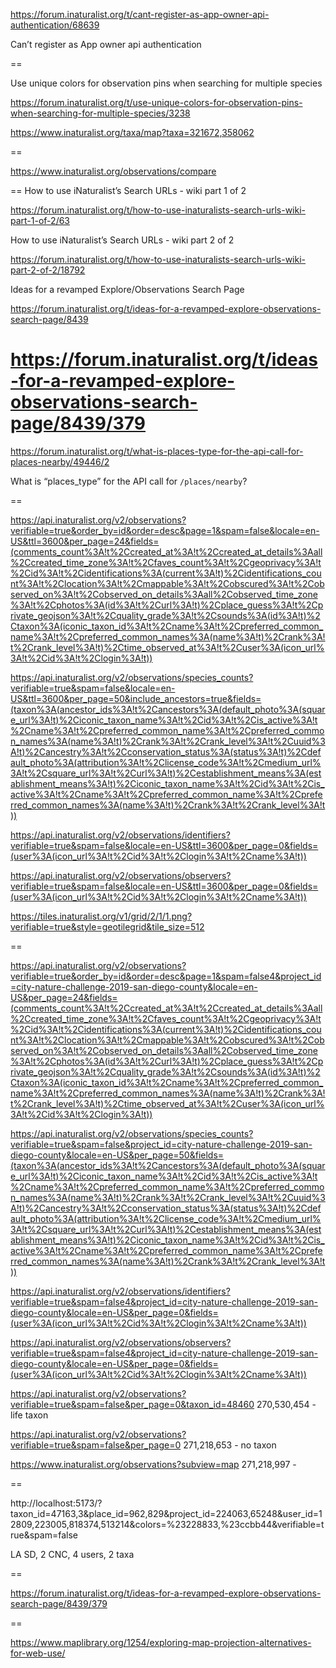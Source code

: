 https://forum.inaturalist.org/t/cant-register-as-app-owner-api-authentication/68639

Can’t register as App owner api authentication

==

Use unique colors for observation pins when searching for multiple species

https://forum.inaturalist.org/t/use-unique-colors-for-observation-pins-when-searching-for-multiple-species/3238

https://www.inaturalist.org/taxa/map?taxa=321672,358062

==

https://www.inaturalist.org/observations/compare

==
How to use iNaturalist’s Search URLs - wiki part 1 of 2

https://forum.inaturalist.org/t/how-to-use-inaturalists-search-urls-wiki-part-1-of-2/63

How to use iNaturalist’s Search URLs - wiki part 2 of 2

https://forum.inaturalist.org/t/how-to-use-inaturalists-search-urls-wiki-part-2-of-2/18792

Ideas for a revamped Explore/Observations Search Page

https://forum.inaturalist.org/t/ideas-for-a-revamped-explore-observations-search-page/8439

# https://forum.inaturalist.org/t/ideas-for-a-revamped-explore-observations-search-page/8439/379

https://forum.inaturalist.org/t/what-is-places-type-for-the-api-call-for-places-nearby/49446/2

What is “places_type” for the API call for `/places/nearby`?

==

https://api.inaturalist.org/v2/observations?verifiable=true&order_by=id&order=desc&page=1&spam=false&locale=en-US&ttl=3600&per_page=24&fields=(comments_count%3A!t%2Ccreated_at%3A!t%2Ccreated_at_details%3Aall%2Ccreated_time_zone%3A!t%2Cfaves_count%3A!t%2Cgeoprivacy%3A!t%2Cid%3A!t%2Cidentifications%3A(current%3A!t)%2Cidentifications_count%3A!t%2Clocation%3A!t%2Cmappable%3A!t%2Cobscured%3A!t%2Cobserved_on%3A!t%2Cobserved_on_details%3Aall%2Cobserved_time_zone%3A!t%2Cphotos%3A(id%3A!t%2Curl%3A!t)%2Cplace_guess%3A!t%2Cprivate_geojson%3A!t%2Cquality_grade%3A!t%2Csounds%3A(id%3A!t)%2Ctaxon%3A(iconic_taxon_id%3A!t%2Cname%3A!t%2Cpreferred_common_name%3A!t%2Cpreferred_common_names%3A(name%3A!t)%2Crank%3A!t%2Crank_level%3A!t)%2Ctime_observed_at%3A!t%2Cuser%3A(icon_url%3A!t%2Cid%3A!t%2Clogin%3A!t))

https://api.inaturalist.org/v2/observations/species_counts?verifiable=true&spam=false&locale=en-US&ttl=3600&per_page=50&include_ancestors=true&fields=(taxon%3A(ancestor_ids%3A!t%2Cancestors%3A(default_photo%3A(square_url%3A!t)%2Ciconic_taxon_name%3A!t%2Cid%3A!t%2Cis_active%3A!t%2Cname%3A!t%2Cpreferred_common_name%3A!t%2Cpreferred_common_names%3A(name%3A!t)%2Crank%3A!t%2Crank_level%3A!t%2Cuuid%3A!t)%2Cancestry%3A!t%2Cconservation_status%3A(status%3A!t)%2Cdefault_photo%3A(attribution%3A!t%2Clicense_code%3A!t%2Cmedium_url%3A!t%2Csquare_url%3A!t%2Curl%3A!t)%2Cestablishment_means%3A(establishment_means%3A!t)%2Ciconic_taxon_name%3A!t%2Cid%3A!t%2Cis_active%3A!t%2Cname%3A!t%2Cpreferred_common_name%3A!t%2Cpreferred_common_names%3A(name%3A!t)%2Crank%3A!t%2Crank_level%3A!t))

https://api.inaturalist.org/v2/observations/identifiers?verifiable=true&spam=false&locale=en-US&ttl=3600&per_page=0&fields=(user%3A(icon_url%3A!t%2Cid%3A!t%2Clogin%3A!t%2Cname%3A!t))

https://api.inaturalist.org/v2/observations/observers?verifiable=true&spam=false&locale=en-US&ttl=3600&per_page=0&fields=(user%3A(icon_url%3A!t%2Cid%3A!t%2Clogin%3A!t%2Cname%3A!t))

https://tiles.inaturalist.org/v1/grid/2/1/1.png?verifiable=true&style=geotilegrid&tile_size=512

==

https://api.inaturalist.org/v2/observations?verifiable=true&order_by=id&order=desc&page=1&spam=false4&project_id=city-nature-challenge-2019-san-diego-county&locale=en-US&per_page=24&fields=(comments_count%3A!t%2Ccreated_at%3A!t%2Ccreated_at_details%3Aall%2Ccreated_time_zone%3A!t%2Cfaves_count%3A!t%2Cgeoprivacy%3A!t%2Cid%3A!t%2Cidentifications%3A(current%3A!t)%2Cidentifications_count%3A!t%2Clocation%3A!t%2Cmappable%3A!t%2Cobscured%3A!t%2Cobserved_on%3A!t%2Cobserved_on_details%3Aall%2Cobserved_time_zone%3A!t%2Cphotos%3A(id%3A!t%2Curl%3A!t)%2Cplace_guess%3A!t%2Cprivate_geojson%3A!t%2Cquality_grade%3A!t%2Csounds%3A(id%3A!t)%2Ctaxon%3A(iconic_taxon_id%3A!t%2Cname%3A!t%2Cpreferred_common_name%3A!t%2Cpreferred_common_names%3A(name%3A!t)%2Crank%3A!t%2Crank_level%3A!t)%2Ctime_observed_at%3A!t%2Cuser%3A(icon_url%3A!t%2Cid%3A!t%2Clogin%3A!t))

https://api.inaturalist.org/v2/observations/species_counts?verifiable=true&spam=false&project_id=city-nature-challenge-2019-san-diego-county&locale=en-US&per_page=50&fields=(taxon%3A(ancestor_ids%3A!t%2Cancestors%3A(default_photo%3A(square_url%3A!t)%2Ciconic_taxon_name%3A!t%2Cid%3A!t%2Cis_active%3A!t%2Cname%3A!t%2Cpreferred_common_name%3A!t%2Cpreferred_common_names%3A(name%3A!t)%2Crank%3A!t%2Crank_level%3A!t%2Cuuid%3A!t)%2Cancestry%3A!t%2Cconservation_status%3A(status%3A!t)%2Cdefault_photo%3A(attribution%3A!t%2Clicense_code%3A!t%2Cmedium_url%3A!t%2Csquare_url%3A!t%2Curl%3A!t)%2Cestablishment_means%3A(establishment_means%3A!t)%2Ciconic_taxon_name%3A!t%2Cid%3A!t%2Cis_active%3A!t%2Cname%3A!t%2Cpreferred_common_name%3A!t%2Cpreferred_common_names%3A(name%3A!t)%2Crank%3A!t%2Crank_level%3A!t))

https://api.inaturalist.org/v2/observations/identifiers?verifiable=true&spam=false4&project_id=city-nature-challenge-2019-san-diego-county&locale=en-US&per_page=0&fields=(user%3A(icon_url%3A!t%2Cid%3A!t%2Clogin%3A!t%2Cname%3A!t))

https://api.inaturalist.org/v2/observations/observers?verifiable=true&spam=false4&project_id=city-nature-challenge-2019-san-diego-county&locale=en-US&per_page=0&fields=(user%3A(icon_url%3A!t%2Cid%3A!t%2Clogin%3A!t%2Cname%3A!t))

https://api.inaturalist.org/v2/observations?verifiable=true&spam=false&per_page=0&taxon_id=48460
270,530,454 - life taxon

https://api.inaturalist.org/v2/observations?verifiable=true&spam=false&per_page=0
271,218,653 - no taxon

https://www.inaturalist.org/observations?subview=map
271,218,997 -

==

http://localhost:5173/?taxon_id=47163,3&place_id=962,829&project_id=224063,65248&user_id=12809,223005,818374,513214&colors=%23228833,%23ccbb44&verifiable=true&spam=false

LA SD, 2 CNC, 4 users, 2 taxa

==

https://forum.inaturalist.org/t/ideas-for-a-revamped-explore-observations-search-page/8439/379

==

https://www.maplibrary.org/1254/exploring-map-projection-alternatives-for-web-use/
